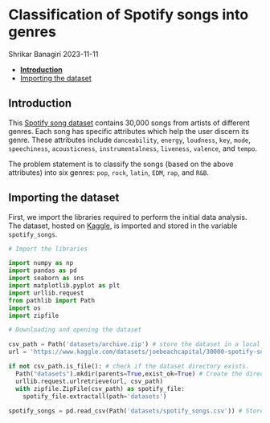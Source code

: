 # Classification of Spotify songs into genres
Shrikar Banagiri
2023-11-11

- [**Introduction**](#introduction)
- [Importing the dataset](#importing-the-dataset)

## **Introduction**

This [Spotify song
dataset](https://www.kaggle.com/datasets/joebeachcapital/30000-spotify-songs/?select=spotify_songs.csv)
contains 30,000 songs from artists of different genres. Each song has
specific attributes which help the user discern its genre. These
attributes include `danceability`, `energy`, `loudness`, `key`, `mode`,
`speechiness`, `acousticness`, `instrumentalness`, `liveness`,
`valence`, and `tempo`.

The problem statement is to classify the songs (based on the above
attributes) into six genres: `pop`, `rock`, `latin`, `EDM`, `rap`, and
`R&B`.

## Importing the dataset

First, we import the libraries required to perform the initial data
analysis. The dataset, hosted on [Kaggle](https://www.kaggle.com/), is
imported and stored in the variable `spotify_songs`.

``` python
# Import the libraries

import numpy as np
import pandas as pd
import seaborn as sns
import matplotlib.pyplot as plt
import urllib.request
from pathlib import Path
import os
import zipfile

# Downloading and opening the dataset

csv_path = Path('datasets/archive.zip') # store the dataset in a local folder
url = 'https://www.kaggle.com/datasets/joebeachcapital/30000-spotify-songs/download?datasetVersionNumber=2' # url to download the dataset

if not csv_path.is_file(): # check if the dataset directory exists. 
  Path("datasets").mkdir(parents=True,exist_ok=True) # Create the directory
  urllib.request.urlretrieve(url, csv_path)
  with zipfile.ZipFile(csv_path) as spotify_file:
    spotify_file.extractall(path='datasets')
    
spotify_songs = pd.read_csv(Path('datasets/spotify_songs.csv')) # Store the dataset in a variable
```
